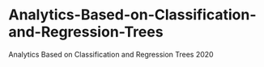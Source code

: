 # Analytics-Based-on-Classification-and-Regression-Trees
Analytics Based on Classification and Regression Trees 2020
